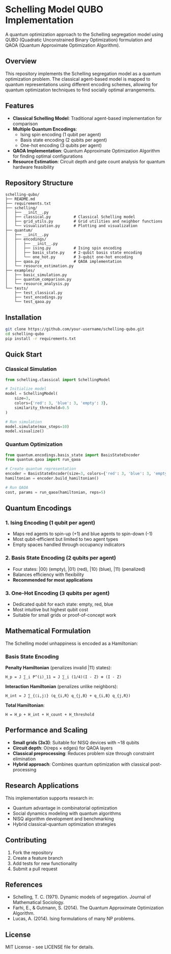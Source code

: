 # Schelling Model QUBO Implementation

A quantum optimization approach to the Schelling segregation model using QUBO (Quadratic Unconstrained Binary Optimization) formulation and QAOA (Quantum Approximate Optimization Algorithm).

## Overview

This repository implements the Schelling segregation model as a quantum optimization problem. The classical agent-based model is mapped to quantum representations using different encoding schemes, allowing for quantum optimization techniques to find socially optimal arrangements.

## Features

- **Classical Schelling Model**: Traditional agent-based implementation for comparison
- **Multiple Quantum Encodings**:
  - Ising spin encoding (1 qubit per agent)
  - Basis state encoding (2 qubits per agent) 
  - One-hot encoding (3 qubits per agent)
- **QAOA Implementation**: Quantum Approximate Optimization Algorithm for finding optimal configurations
- **Resource Estimation**: Circuit depth and gate count analysis for quantum hardware feasibility

## Repository Structure

```
schelling-qubo/
├── README.md
├── requirements.txt
├── schelling/
│   ├── __init__.py
│   ├── classical.py          # Classical Schelling model
│   ├── grid_utils.py         # Grid utilities and neighbor functions
│   └── visualization.py      # Plotting and visualization
├── quantum/
│   ├── __init__.py
│   ├── encodings/
│   │   ├── __init__.py
│   │   ├── ising.py          # Ising spin encoding
│   │   ├── basis_state.py    # 2-qubit basis state encoding
│   │   └── one_hot.py        # 3-qubit one-hot encoding
│   ├── qaoa.py               # QAOA implementation
│   └── resource_estimation.py
├── examples/
│   ├── basic_simulation.py
│   ├── quantum_comparison.py
│   └── resource_analysis.py
└── tests/
    ├── test_classical.py
    ├── test_encodings.py
    └── test_qaoa.py
```

## Installation

```bash
git clone https://github.com/your-username/schelling-qubo.git
cd schelling-qubo
pip install -r requirements.txt
```

## Quick Start

### Classical Simulation

```python
from schelling.classical import SchellingModel

# Initialize model
model = SchellingModel(
    size=3,
    colors={'red': 3, 'blue': 3, 'empty': 3},
    similarity_threshold=0.5
)

# Run simulation
model.simulate(max_steps=10)
model.visualize()
```

### Quantum Optimization

```python
from quantum.encodings.basis_state import BasisStateEncoder
from quantum.qaoa import run_qaoa

# Create quantum representation
encoder = BasisStateEncoder(size=3, colors={'red': 3, 'blue': 3, 'empty': 3})
hamiltonian = encoder.build_hamiltonian()

# Run QAOA
cost, params = run_qaoa(hamiltonian, reps=5)
```

## Quantum Encodings

### 1. Ising Encoding (1 qubit per agent)
- Maps red agents to spin-up (+1) and blue agents to spin-down (-1)
- Most qubit-efficient but limited to two agent types
- Empty spaces handled through occupancy indicators

### 2. Basis State Encoding (2 qubits per agent)
- Four states: |00⟩ (empty), |01⟩ (red), |10⟩ (blue), |11⟩ (penalized)
- Balances efficiency with flexibility
- **Recommended for most applications**

### 3. One-Hot Encoding (3 qubits per agent)
- Dedicated qubit for each state: empty, red, blue
- Most intuitive but highest qubit cost
- Suitable for small grids or proof-of-concept work

## Mathematical Formulation

The Schelling model unhappiness is encoded as a Hamiltonian:

### Basis State Encoding
**Penalty Hamiltonian** (penalizes invalid |11⟩ states):
```
H_p = J ∑_i P^(i)_11 = J ∑_i (1/4)(I - Z) ⊗ (I - Z)
```

**Interaction Hamiltonian** (penalizes unlike neighbors):
```
H_int = J ∑_{⟨i,j⟩} (q_{i,R} q_{j,B} + q_{i,B} q_{j,R})
```

**Total Hamiltonian**:
```
H = H_p + H_int + H_count + H_threshold
```

## Performance and Scaling

- **Small grids (3x3)**: Suitable for NISQ devices with ~18 qubits
- **Circuit depth**: O(reps × edges) for QAOA layers  
- **Classical preprocessing**: Reduces problem size through constraint elimination
- **Hybrid approach**: Combines quantum optimization with classical post-processing

## Research Applications

This implementation supports research in:
- Quantum advantage in combinatorial optimization
- Social dynamics modeling with quantum algorithms
- NISQ algorithm development and benchmarking
- Hybrid classical-quantum optimization strategies

## Contributing

1. Fork the repository
2. Create a feature branch
3. Add tests for new functionality
4. Submit a pull request

## References

- Schelling, T. C. (1971). Dynamic models of segregation. Journal of Mathematical Sociology.
- Farhi, E., & Gutmann, S. (2014). The Quantum Approximate Optimization Algorithm.
- Lucas, A. (2014). Ising formulations of many NP problems.

## License

MIT License - see LICENSE file for details.